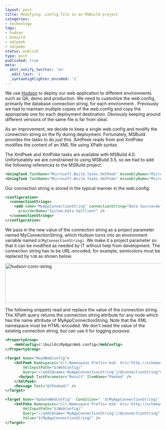 ```yaml
---
layout: post
title: Modifying .config file in an MSBuild project
categories:
- technology
tags:
- hudson
- msbuild
- xmlpeek
- xmlpoke
status: publish
type: post
published: true
meta:
  aktt_notify_twitter: 'no'
  _edit_last: '1'
  _syntaxhighlighter_encoded: '1'
---
```

We use [Hudson](http://hudson-ci.org) to deploy our web application to different environments such as QA, demo and production. We need to customize the web.config, primarily the database connection string, for each environment . Previously we had to maintain multiple copies of the web.config and copy the appropriate one for each deployment destination.  Obviously keeping around different versions of the same file is far from ideal.

As an improvement, we decide to keep a single web.config and modify the connection string on the fly during deployment.  Fortunately, MSBuild provides the tasks to do just this.  XmlPeek reads from and XmlPoke modifies the content of an XML file using XPath syntax.

The XmlPeek and XmlPoke tasks are available with MSBuild 4.0.  Unfortunately we are constrained to using MSBuild 3.5, so we had to add the following references to the MSBuild project.

``` xml
<UsingTask TaskName="Microsoft.Build.Tasks.XmlPeek" AssemblyName="Microsoft.Build.Tasks.v4.0, Version=4.0.0.0, Culture=neutral, PublicKeyToken=b03f5f7f11d50a3a"/>
<UsingTask TaskName="Microsoft.Build.Tasks.XmlPoke" AssemblyName="Microsoft.Build.Tasks.v4.0, Version=4.0.0.0, Culture=neutral, PublicKeyToken=b03f5f7f11d50a3a"/>
```

Our connection string is stored in the typical manner in the web.config:
``` xml
<configuration>
  <connectionStrings>
    <add name="MyAppConnectionString" connectionString="Data Source=default;Initial Catalog=default;Integrated Security=SSPI;"
      providerName="System.Data.SqlClient" />
  </connectionStrings>
</configuration>
```

We pass in the new value of the connection string as a project parameter named MyConnectionString, which Hudson turns into an environment variable named `$(MyConnectionString)`.  We make it a project parameter so that it can be modified as needed by IT without help from development.  The connection string has to be URL-encoded; for example, semicolons must be replaced by `%3B` as shown below.

<img src="http://www.yentran.org/blog/wp-content/uploads/2012/05/hudson-conn-string.png" title="hudson-conn-string" width="739" height="128" class="aligncenter size-full wp-image-1148" />

The following snippets read and replace the value of the connection string.  The XPath query returns the connection string attribute for any node which has the name attribute of MyAppConnectionString.  Note that the XML namespace must be HTML-encoded. We don't need the value of the existing connection string, but can use it for logging purpose.

``` xml
<PropertyGroup>
	<WebConfig>c:\builds\MyApp\Web.config</WebConfig>
</PropertyGroup>
  
<Target Name="ReadWebConfig">
	<XmlPeek Namespaces="&lt;Namespace Prefix='msb' Uri='http://schemas.microsoft.com/developer/msbuild/2003'/&gt;"
		XmlInputPath="$(WebConfig)"
		Query="//add[@name='MyAppConnectionString']/@connectionString">
	  <Output TaskParameter="Result" ItemName="Peeked" />
	</XmlPeek>
	<Message Text="@(Peeked)" />
</Target>

<Target Name="UpdateWebConfig"  Condition=" '$(MyAppConnectionString)' != '' ">
	<XmlPoke Namespaces="&lt;Namespace Prefix='msb' Uri='http://schemas.microsoft.com/developer/msbuild/2003'/&gt;"
		XmlInputPath="$(WebConfig)"
		Query="//add[@name='MyAppConnectionString']/@connectionString"
		Value="$(MyAppConnectionString)" />
</Target>
```
